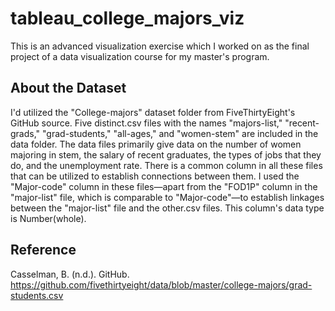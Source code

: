 # tableau_college_majors_viz
This is an advanced visualization exercise which I worked on as the final project of a data visualization course for my master's program. 

## About the Dataset
I'd utilized the "College-majors" dataset folder from FiveThirtyEight's GitHub source. 
Five distinct.csv files with the names "majors-list," "recent-grads," "grad-students," "all-ages," and "women-stem" are included in the data folder.
The data files primarily give data on the number of women majoring in stem, the salary of recent graduates, the types of jobs that they do, and the unemployment rate. 
There is a common column in all these files that can be utilized to establish connections between them. 
I used the "Major-code" column in these files—apart from the "FOD1P" column in the "major-list" file, which is comparable to "Major-code"—to establish linkages between the "major-list" file and the other.csv files. 
This column's data type is Number(whole).

## Reference
Casselman, B. (n.d.). GitHub. https://github.com/fivethirtyeight/data/blob/master/college-majors/grad-students.csv 
